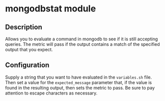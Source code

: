 # mongodbstat module

## Description

Allows you to evaluate a command in mongodb to see if it is still accepting queries.
The metric will pass if the output contains a match of the specified output that
you expect.

## Configuration

Supply a string that you want to have evaluated in the `variables.sh` file. Then
set a value for the `expected_message` parameter that, if the value is found in the
resulting output, then sets the metric to pass. Be sure to pay attention to escape
characters as necessary. 

